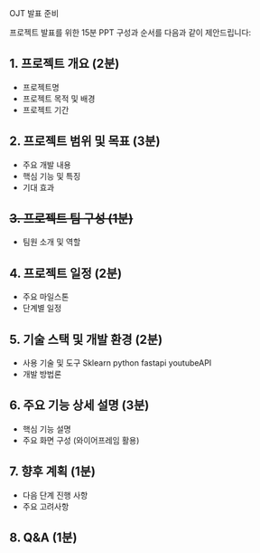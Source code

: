 OJT 발표 준비


프로젝트 발표를 위한 15분 PPT 구성과 순서를 다음과 같이 제안드립니다:

## 1. 프로젝트 개요 (2분)
- 프로젝트명
- 프로젝트 목적 및 배경
- 프로젝트 기간

## 2. 프로젝트 범위 및 목표 (3분)
- 주요 개발 내용
- 핵심 기능 및 특징
- 기대 효과

## ~~3. 프로젝트 팀 구성 (1분)~~
- 팀원 소개 및 역할

## 4. 프로젝트 일정 (2분)
- 주요 마일스톤
- 단계별 일정

## 5. 기술 스택 및 개발 환경 (2분)
- 사용 기술 및 도구
Sklearn python fastapi youtubeAPI 
- 개발 방법론

## 6. 주요 기능 상세 설명 (3분)
- 핵심 기능 설명
- 주요 화면 구성 (와이어프레임 활용)

## 7. 향후 계획 (1분)
- 다음 단계 진행 사항
- 주요 고려사항

## 8. Q&A (1분)

